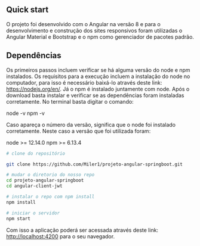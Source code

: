 ## Quick start

O projeto foi desenvolvido com o Angular na versão 8 e para o desenvolvimento e construção dos sites responsivos foram utilizadas o Angular Material e Bootstrap e o npm como gerenciador de pacotes padrão. 

## Dependências

Os primeiros passos incluem verificar se há alguma versão do node e npm instalados. Os requisitos para a execução incluem a instalação do node no computador, para isso é necessário baixá-lo através deste link: https://nodejs.org/en/. Já o npm é instalado juntamente com node. Após o download basta instalar e verificar se as dependências foram instaladas corretamente. No terminal basta digitar o comando:

node -v
npm -v

Caso apareça o número da versão, significa que o node foi instalado corretamente. Neste caso a versão que foi utilizada foram:

node >= 12.14.0
npm >= 6.13.4

```bash
# clone do repositório

git clone https://github.com/Miler1/projeto-angular-springboot.git

# mudar o diretorio do nosso repo
cd projeto-angular-springboot
cd angular-client-jwt

# instalar o repo com npm install
npm install

# iniciar o servidor
npm start

```
Com isso a aplicação poderá ser acessada através deste link: [http://localhost:4200](http://localhost:4200) para o seu navegador.


```

